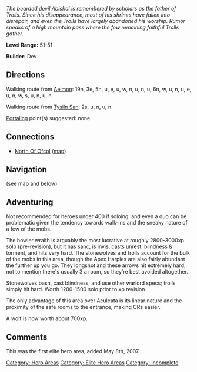 *The bearded devil Abishai is remembered by scholars as the father of
Trolls. Since his disappearance, most of his shrines have fallen into
disrepair, and even the Trolls have largely abandoned his worship. Rumor
speaks of a high mountain pass where the few remaining faithful Trolls
gather.*

**Level Range:** 51-51

**Builder:** Dev

## Directions

Walking route from [Aelmon](Aelmon.md "wikilink"): 19n, 3e, 5n, u, e, u,
w, n, u, n, u, 6n, w, u, n, u, e, u, n, w, s, u, n, u, n.

Walking route from [Tysiln San](Tysiln_San.md "wikilink"): 2s, u, n, u,
n.

[Portaling](Portal.md "wikilink") point(s) suggested: none.

## Connections

-   [North Of Ofcol](North_Of_Ofcol "wikilink")
    ([map](North_Of_Ofcol_Map.md "wikilink"))

## Navigation

(see map and below)

## Adventuring

Not recommended for heroes under 400 if soloing, and even a duo can be
problematic given the tendency towards walk-ins and the sneaky nature of
a few of the mobs.

The howler wraith is arguably the most lucrative at roughly 2800-3000xp
solo (pre-revision), but it has sanc, is invis, casts unrest, blindness
& torment, and hits very hard. The stonewolves and trolls account for
the bulk of the mobs in this area, though the Apex Harpies are also
fairly abundant the further up you go. They longshot and these arrows
hit extremely hard, not to mention there's usually 3 a room, so they're
best avoided altogether.

Stonewolves bash, cast blindness, and use other warlord specs; trolls
simply hit hard. Worth 1200-1500 solo prior to xp revision.

The only advantage of this area over Aculeata is its linear nature and
the proximity of the safe rooms to the entrance, making CRs easier.

A wolf is now worth about 700xp.

## Comments

This was the first elite hero area, added May 8th, 2007.

[Category: Hero Areas](Category:_Hero_Areas "wikilink") [Category: Elite
Hero Areas](Category:_Elite_Hero_Areas "wikilink") [Category:
Incomplete](Category:_Incomplete "wikilink")

